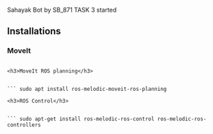 Sahayak Bot by SB_871
TASK 3
started

## Installations
<h3>MoveIt</h3>


``` sudo apt install ros-melodic-moveit

<h3>MoveIt ROS planning</h3>


``` sudo apt install ros-melodic-moveit-ros-planning

<h3>ROS Control</h3>


``` sudo apt-get install ros-melodic-ros-control ros-melodic-ros-controllers
